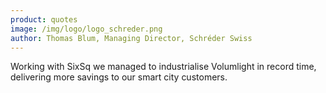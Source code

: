 ```yaml
---
product: quotes
image: /img/logo/logo_schreder.png
author: Thomas Blum, Managing Director, Schréder Swiss
---
```


Working with SixSq we managed to industrialise Volumlight in record time, delivering more savings to our smart city customers.
